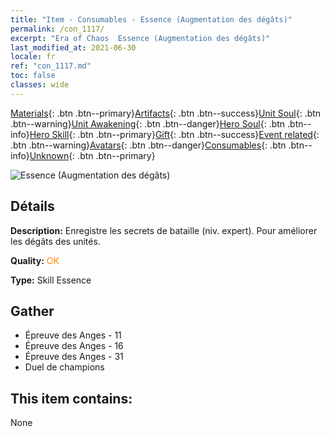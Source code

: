 ```yaml
---
title: "Item - Consumables - Essence (Augmentation des dégâts)"
permalink: /con_1117/
excerpt: "Era of Chaos  Essence (Augmentation des dégâts)"
last_modified_at: 2021-06-30
locale: fr
ref: "con_1117.md"
toc: false
classes: wide
---
```

 [Materials](/ItemsFR/){: .btn .btn--primary}[Artifacts](/ItemsFR/Artifacts/){: .btn .btn--success}[Unit Soul](/ItemsFR/UnitSoul/){: .btn .btn--warning}[Unit Awakening](/ItemsFR/UnitAwakening/){: .btn .btn--danger}[Hero Soul](/ItemsFR/HeroSoul/){: .btn .btn--info}[Hero Skill](/ItemsFR/HeroSkill/){: .btn .btn--primary}[Gift](/ItemsFR/Gift/){: .btn .btn--success}[Event related](/ItemsFR/Events/){: .btn .btn--warning}[Avatars](/ItemsFR/Avatars/){: .btn .btn--danger}[Consumables](/ItemsFR/Consumables/){: .btn .btn--info}[Unknown](/ItemsFR/Unknown/){: .btn .btn--primary}

 ![Essence (Augmentation des dégâts)](/images/t/i_7008.png)

## Détails
 **Description:** Enregistre les secrets de bataille (niv. expert). Pour améliorer les dégâts des unités.

 **Quality:** <span style="color: #FF8C00">OK</span>

 **Type:** Skill Essence

## Gather

*    Épreuve des Anges - 11 
*    Épreuve des Anges - 16 
*    Épreuve des Anges - 31 
*    Duel de champions 

## This item contains:

  None

